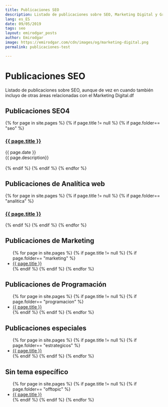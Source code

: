 ```yaml
---
title: Publicaciones SEO
description: Listado de publicaciones sobre SEO, Marketing Digital y Growth Hacking
lang: es_ES
date: 09/05/2019
tags: seo
layout: emirodgar_posts
author: Emirodgar
image: https://emirodgar.com/cdn/images/og/marketing-digital.png
permalink: publicaciones-test

---
```


# Publicaciones SEO

Listado de publicaciones sobre SEO, aunque de vez en cuando también incluyo de otras áreas relacionadas con el Marketing Digital.df

## <a name="seo"></a> Publicaciones SEO4


{% for page in site.pages %}
{% if page.title != null  %}
	{% if page.folder== "seo" %}
	<div class="item mb-5"><div class="media"><div class="media-body">
	<h3 class="title mb-1"><a href="{{ page.url }}">{{ page.title }}</a></h3>
	<div class="meta mb-1"><span class="date">{{ page.date }}</span></div>
	<div class="intro">{{ page.description}}</div>
	</div></div></div>		    
	{% endif %}
{% endif %}
{% endfor %}


## <a name="analitica"></a> Publicaciones de Analítica web

{% for page in site.pages %}
{% if page.title != null  %}
	{% if page.folder== "analitica" %}
	  <div class="item mb-5"><div class="media"><div class="media-body"><h3 class="title mb-1"><a href="{{ page.url }}">{{ page.title }}</a></h3></li>
	{% endif %}
{% endif %}
{% endfor %}



## <a name="marketing"></a> Publicaciones de Marketing

<ul>
{% for page in site.pages %}
{% if page.title != null  %}
	{% if page.folder== "marketing" %}
	  <li><a href="{{ page.url }}">{{ page.title }}</a></li>
	{% endif %}
{% endif %}
{% endfor %}
</ul>


## <a name="programacion"></a> Publicaciones de Programación

<ul>
{% for page in site.pages %}
{% if page.title != null  %}
	{% if page.folder== "programacion" %}
	  <li><a href="{{ page.url }}">{{ page.title }}</a></li>
	{% endif %}
{% endif %}
{% endfor %}
</ul>


## <a name="especiales"></a> Publicaciones especiales

<ul>
{% for page in site.pages %}
{% if page.title != null  %}
	{% if page.folder== "estrategicos" %}
	  <li><a href="{{ page.url }}">{{ page.title }}</a></li>
	{% endif %}
{% endif %}
{% endfor %}
</ul>

## <a name="offtopic"></a> Sin tema específico

<ul>
{% for page in site.pages %}
{% if page.title != null  %}
	{% if page.folder== "offtopic" %}
	  <li><a href="{{ page.url }}">{{ page.title }}</a></li>
	{% endif %}
{% endif %}
{% endfor %}
</ul>



<!--stackedit_data:
eyJoaXN0b3J5IjpbNTU3ODY1MzgsMTEzMTg1MDMzOSwtMTM2Mz
I0NzAzOSw1MDk4NzU3MDcsMTExOTU1NjMxNSwxNzUzMjE2ODY2
LDE5NzY3ODI5MTgsLTE5NjExMTc1NjRdfQ==
-->